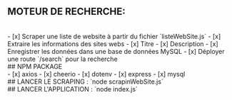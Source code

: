 ## MOTEUR DE RECHERCHE:
<br>
- [x]  Scraper une liste de website à partir du fichier `listeWebSite.js` 
- [x]  Extraire les informations des sites webs
  - [x] Titre
  - [x] Description
- [x]  Enregistrer les données dans une base de données MySQL
- [x]  Déployer une route `/search` pour la recherche  

<br>
## NPM PACKAGE
<br>
- [x]  axios
- [x]  cheerio
- [x]  dotenv
- [x]  express
- [x]  mysql

<br>
## LANCER LE SCRAPING : `node scrapinWebSite.js`
<br>
## LANCER L'APPLICATION : `node index.js`
<br>
